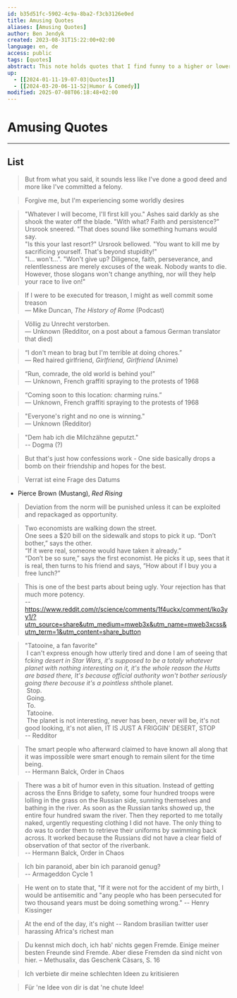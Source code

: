 ```yaml
---
id: b35d51fc-5902-4c9a-8ba2-f3cb3126e0ed
title: Amusing Quotes
aliases: [Amusing Quotes]
author: Ben Jendyk
created: 2023-08-31T15:22:00+02:00
language: en, de
access: public
tags: [quotes]
abstract: This note holds quotes that I find funny to a higher or lower degree.
up:
  - [[2024-01-11-19-07-03|Quotes]]
  - [[2024-03-20-06-11-52|Humor & Comedy]]
modified: 2025-07-08T06:18:48+02:00
---
```


# Amusing Quotes

---

## List

> But from what you said, it sounds less like I've done a good deed and more like I've committed a felony.

> Forgive me, but I'm experiencing some worldly desires

> "Whatever I will become, I'll first kill you." Ashes said darkly as she shook the water off the blade. "With what? Faith and persistence?" Ursrook sneered. "That does sound like something humans would say.  
> "Is this your last resort?" Ursrook bellowed. "You want to kill me by sacrificing yourself. That's beyond stupidity!"  
> "I… won't…". "Won't give up? Diligence, faith, perseverance, and relentlessness are merely excuses of the weak. Nobody wants to die. However, those slogans won't change anything, nor will they help your race to live on!"

> If I were to be executed for treason, I might as well commit some treason  
— Mike Duncan, *The History of Rome* (Podcast)

> Völlig zu Unrecht verstorben.  
— Unknown (Redditor, on a post about a famous German translator that died)

> “I don't mean to brag but I'm terrible at doing chores.”  
— Red haired girlfriend, *Girlfriend, Girlfriend* (Anime)

> “Run, comrade, the old world is behind you!”  
— Unknown, French graffiti spraying to the protests of 1968

> “Coming soon to this location: charming ruins.”  
— Unknown, French graffiti spraying to the protests of 1968

> "Everyone's right and no one is winning."  
— Unknown (Redditor)

> "Dem hab ich die Milchzähne geputzt."  
-- Dogma (?)

> But that's just how confessions work - One side basically drops a bomb on their friendship and hopes for the best.

> Verrat ist eine Frage des Datums
- Pierce Brown (Mustang), *Red Rising*

> Deviation from the norm will be punished unless it can be exploited and repackaged as opportunity.  

> Two economists are walking down the street.  
> One sees a $20 bill on the sidewalk and stops to pick it up. “Don’t bother,” says the other.  
> “If it were real, someone would have taken it already.”  
> “Don’t be so sure,” says the first economist. He picks it up, sees that it is real, then turns to his friend and says, “How about if I buy you a free lunch?”

> This is one of the best parts about being ugly. Your rejection has that much more potency.  
-- https://www.reddit.com/r/science/comments/1f4uckx/comment/lko3yy1/?utm_source=share&utm_medium=mweb3x&utm_name=mweb3xcss&utm_term=1&utm_content=share_button

> "Tatooine, a fan favorite"  
> I can't express enough how utterly tired and done I am of seeing that f*cking desert in Star Wars, it's supposed to be a totaly whatever planet with nothing interesting on it, it's the whole reason the Hutts are based there, It's because official authority won't bother seriously going there becouse it's a pointless sh*thole planet.  
> Stop.  
> Going.  
> To.  
> Tatooine.  
> The planet is not interesting, never has been, never will be, it's not good looking, it's not alien, IT IS JUST A FRIGGIN' DESERT, STOP  
-- Redditor

> The smart people who afterward claimed to have known all along that it was impossible were smart enough to remain silent for the time being.  
-- Hermann Balck, Order in Chaos

> There was a bit of humor even in this situation. Instead of getting across the Enns Bridge to safety, some four hundred troops were lolling in the grass on the Russian side, sunning themselves and bathing in the river. As soon as the Russian tanks showed up, the entire four hundred swam the river. Then they reported to me totally naked, urgently requesting clothing I did not have. The only thing to do was to order them to retrieve their uniforms by swimming back across. It worked because the Russians did not have a clear field of observation of that sector of the riverbank.  
-- Hermann Balck, Order in Chaos

> Ich bin paranoid, aber bin ich paranoid genug?  
-- Armageddon Cycle 1

> He went on to state that, "If it were not for the accident of my birth, I would be antisemitic and "any people who has been persecuted for two thousand years must be doing something wrong."
-- Henry Kissinger

> At the end of the day, it's night
-- Random brasilian twitter user harassing Africa's richest man

> Du kennst mich doch, ich hab' nichts gegen Fremde. Einige meiner besten Freunde sind Fremde. Aber diese Fremden da sind nicht von hier.
– Methusalix, das Geschenk Cäsars, S. 16

> Ich verbiete dir meine schlechten Ideen zu kritisieren

> Für 'ne Idee von dir is dat 'ne chute Idee!
